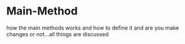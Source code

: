 # Main-Method
how the main methods works and how to define it and are you make changes or not...all things are discussed
